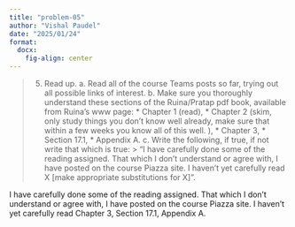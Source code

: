 ```yaml
---
title: "problem-05"
author: "Vishal Paudel"
date: "2025/01/24"
format:
  docx:
    fig-align: center
---
```


> 5. Read up.
>    a. Read all of the course Teams posts so far, trying out all possible links of interest.
>    b. Make sure you thoroughly understand these sections of the Ruina/Pratap pdf book, available from Ruina’s www page:
>        * Chapter 1 (read),
>        * Chapter 2 (skim, only study things you don’t know well already, make sure that within a few weeks you know all of this well. ),
>        * Chapter 3,
>        * Section 17.1,
>        * Appendix A.
>    c. Write the following, if true, if not write that which is true:
>        > “I have carefully done some of the reading assigned. That which I don’t understand or agree with, I have posted on the course Piazza site. I haven’t yet carefully read X [make appropriate substitutions for X]”.


I have carefully done some of the reading assigned. That which I don’t understand or agree with, I have posted on the course Piazza site. I haven’t yet carefully read Chapter 3, Section 17.1, Appendix A.

